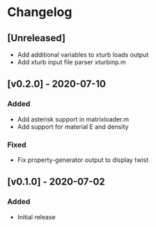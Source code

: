 # Changelog

## [Unreleased]
- Add additional variables to xturb loads output
- Add xturb input file parser xturbinp.m


## [v0.2.0] - 2020-07-10
### Added
- Add asterisk support in matrixloader.m
- Add support for material E and density

### Fixed
- Fix property-generator output to display twist

## [v0.1.0] - 2020-07-02
### Added
- Initial release
